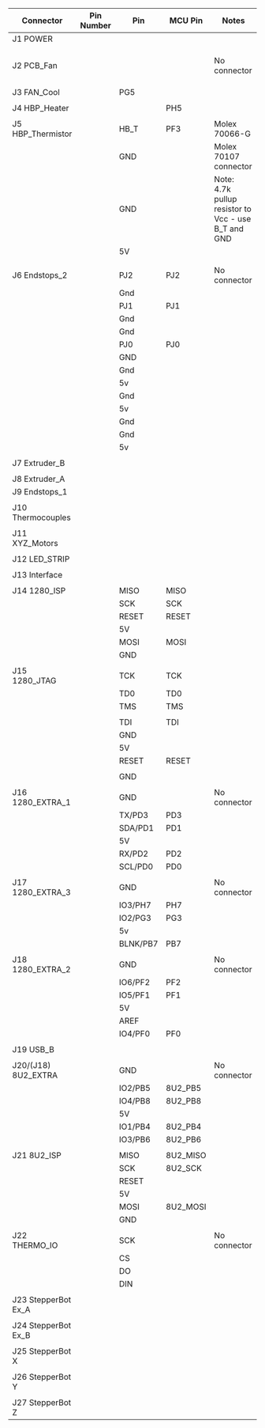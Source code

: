 | Connector           | Pin Number | Pin      | MCU Pin  | Notes                                             |
|---------------------|------------|----------|----------|---------------------------------------------------|
| J1 POWER            |            |          |          |                                                   |
|                     |            |          |          |                                                   |
|                     |            |          |          |                                                   |
|                     |            |          |          |                                                   |
| J2 PCB_Fan          |            |          |          | No connector                                      |
|                     |            |          |          |                                                   |
|                     |            |          |          |                                                   |
|                     |            |          |          |                                                   |
| J3 FAN_Cool         |            | PG5      |          |                                                   |
|                     |            |          |          |                                                   |
| J4 HBP_Heater       |            |          | PH5      |                                                   |
|                     |            |          |          |                                                   |
| J5 HBP_Thermistor   |            | HB_T     | PF3      | Molex 70066-G                                     |
|                     |            | GND      |          | Molex 70107 connector                             |
|                     |            | GND      |          | Note: 4.7k pullup resistor to Vcc - use B_T and GND |
|                     |            | 5V       |          |                                                   |
|                     |            |          |          |                                                   |
|                     |            |          |          |                                                   |
| J6 Endstops_2       |            | PJ2      | PJ2      | No connector                                      |
|                     |            | Gnd      |          |                                                   |
|                     |            | PJ1      | PJ1      |                                                   |
|                     |            | Gnd      |          |                                                   |
|                     |            | Gnd      |          |                                                   |
|                     |            | PJ0      | PJ0      |                                                   |
|                     |            | GND      |          |                                                   |
|                     |            | Gnd      |          |                                                   |
|                     |            | 5v       |          |                                                   |
|                     |            | Gnd      |          |                                                   |
|                     |            | 5v       |          |                                                   |
|                     |            | Gnd      |          |                                                   |
|                     |            | Gnd      |          |                                                   |
|                     |            | 5v       |          |                                                   |
|                     |            |          |          |                                                   |
| J7 Extruder_B       |            |          |          |                                                   |
|                     |            |          |          |                                                   |
| J8 Extruder_A       |            |          |          |                                                   |
| J9 Endstops_1       |            |          |          |                                                   |
|                     |            |          |          |                                                   |
| J10 Thermocouples   |            |          |          |                                                   |
|                     |            |          |          |                                                   |
| J11 XYZ_Motors      |            |          |          |                                                   |
|                     |            |          |          |                                                   |
| J12 LED_STRIP       |            |          |          |                                                   |
|                     |            |          |          |                                                   |
| J13 Interface       |            |          |          |                                                   |
|                     |            |          |          |                                                   |
| J14 1280_ISP        |            | MISO     | MISO     |                                                   |
|                     |            | SCK      | SCK      |                                                   |
|                     |            | RESET    | RESET    |                                                   |
|                     |            | 5V       |          |                                                   |
|                     |            | MOSI     | MOSI     |                                                   |
|                     |            | GND      |          |                                                   |
|                     |            |          |          |                                                   |
| J15 1280_JTAG       |            | TCK      | TCK      |                                                   |
|                     |            | TD0      | TD0      |                                                   |
|                     |            | TMS      | TMS      |                                                   |
|                     |            | <none>   |          |                                                   |
|                     |            | TDI      | TDI      |                                                   |
|                     |            | GND      |          |                                                   |
|                     |            | 5V       |          |                                                   |
|                     |            | RESET    | RESET    |                                                   |
|                     |            | <none>   |          |                                                   |
|                     |            | GND      |          |                                                   |
|                     |            |          |          |                                                   |
| J16 1280_EXTRA_1    |            | GND      |          | No connector                                      |
|                     |            | TX/PD3   | PD3      |                                                   |
|                     |            | SDA/PD1  | PD1      |                                                   |
|                     |            | 5V       |          |                                                   |
|                     |            | RX/PD2   | PD2      |                                                   |
|                     |            | SCL/PD0  | PD0      |                                                   |
|                     |            |          |          |                                                   |
| J17 1280_EXTRA_3    |            | GND      |          | No connector                                      |
|                     |            | IO3/PH7  | PH7      |                                                   |
|                     |            | IO2/PG3  | PG3      |                                                   |
|                     |            | 5v       |          |                                                   |
|                     |            | BLNK/PB7 | PB7      |                                                   |
|                     |            |          |          |                                                   |
| J18 1280_EXTRA_2    |            | GND      |          | No connector                                      |
|                     |            | IO6/PF2  | PF2      |                                                   |
|                     |            | IO5/PF1  | PF1      |                                                   |
|                     |            | 5V       |          |                                                   |
|                     |            | AREF     |          |                                                   |
|                     |            | IO4/PF0  | PF0      |                                                   |
|                     |            |          |          |                                                   |
| J19 USB_B           |            |          |          |                                                   |
|                     |            |          |          |                                                   |
| J20/(J18) 8U2_EXTRA |            | GND      |          | No connector                                      |
|                     |            | IO2/PB5  | 8U2_PB5  |                                                   |
|                     |            | IO4/PB8  | 8U2_PB8  |                                                   |
|                     |            | 5V       |          |                                                   |
|                     |            | IO1/PB4  | 8U2_PB4  |                                                   |
|                     |            | IO3/PB6  | 8U2_PB6  |                                                   |
|                     |            |          |          |                                                   |
| J21 8U2_ISP         |            | MISO     | 8U2_MISO |                                                   |
|                     |            | SCK      | 8U2_SCK  |                                                   |
|                     |            | RESET    |          |                                                   |
|                     |            | 5V       |          |                                                   |
|                     |            | MOSI     | 8U2_MOSI |                                                   |
|                     |            | GND      |          |                                                   |
|                     |            |          |          |                                                   |
| J22 THERMO_IO       |            | SCK      |          | No connector                                      |
|                     |            | CS       |          |                                                   |
|                     |            | DO       |          |                                                   |
|                     |            | DIN      |          |                                                   |
|                     |            |          |          |                                                   |
| J23 StepperBot Ex_A |            |          |          |                                                   |
|                     |            |          |          |                                                   |
| J24 StepperBot Ex_B |            |          |          |                                                   |
|                     |            |          |          |                                                   |
| J25 StepperBot X    |            |          |          |                                                   |
|                     |            |          |          |                                                   |
| J26 StepperBot Y    |            |          |          |                                                   |
|                     |            |          |          |                                                   |
| J27 StepperBot Z    |            |          |          |                                                   |
